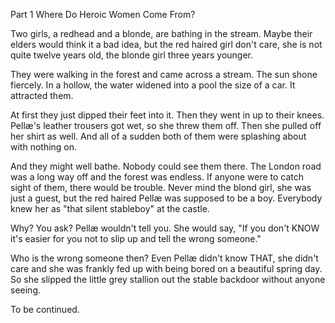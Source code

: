 Part 1
Where Do Heroic Women Come From?

Two girls, a redhead and a blonde, are bathing in the stream. Maybe their elders would think it a bad idea, but the red haired girl don't care, she is not quite twelve years old, the blonde girl three years younger.

They were walking in the forest and came across a stream. The sun shone fiercely. In a hollow, the water widened into a pool the size of a car. It attracted them.

At first they just dipped their feet into it. Then they went in up to their knees. Pellæ's leather trousers got wet, so she threw them off. Then she pulled off her shirt as well. And all of a sudden both of them were splashing about with nothing on.

And they might well bathe. Nobody could see them there. The London road was a long way off and the forest was endless. If anyone were to catch sight of them, there would be trouble. Never mind the blond girl, she was just a guest, but the red haired Pellæ was supposed to be a boy. Everybody knew her as "that silent stableboy" at the castle.

Why? You ask? Pellæ wouldn't tell you. She would say, "If you don't KNOW it's easier for you not to slip up and tell the wrong someone."

Who is the wrong someone then? Even Pellæ didn't know THAT, she didn't care and she was frankly fed up with being bored on a beautiful spring day. So she slipped the little grey stallion out the stable backdoor without anyone seeing.

To be continued.

